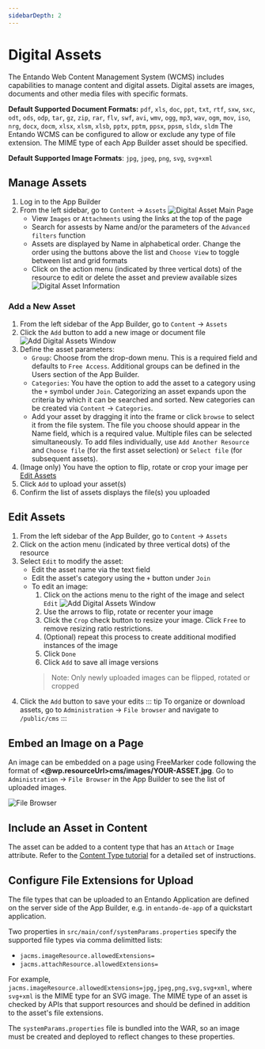 ```yaml
---
sidebarDepth: 2
---
```


# Digital Assets

The Entando Web Content Management System (WCMS) includes capabilities to manage content and digital assets. Digital assets are images, documents and other media files with specific formats.

**Default Supported Document Formats:** `pdf`, `xls`, `doc`, `ppt`, `txt`, `rtf`, `sxw`, `sxc`, `odt`, `ods`, `odp`, `tar`, `gz`, `zip`, `rar`, `flv`, `swf`, `avi`, `wmv`, `ogg`, `mp3`, `wav`, `ogm`, `mov`, `iso`, `nrg`, `docx`, `docm`, `xlsx`, `xlsm`, `xlsb`, `pptx`, `pptm`, `ppsx`, `ppsm`, `sldx`, `sldm`
The Entando WCMS can be configured to allow or exclude any type of file extension. The MIME type of each App Builder asset should be specified.

**Default Supported Image Formats**: `jpg`, `jpeg`, `png`, `svg`, `svg+xml`

## Manage Assets

1. Log in to the App Builder
2. From the left sidebar, go to `Content` → `Assets`
![Digital Asset Main Page](./img/assets-manage.png) 
   * View `Images` or `Attachments` using the links at the top of the page
   * Search for assests by Name and/or the parameters of the `Advanced filters` function
   * Assets are displayed by Name in alphabetical order. Change the order using the buttons above the list and `Choose View` to toggle between list and grid formats
   * Click on the action menu (indicated by three vertical dots) of the resource to edit or delete the asset and preview available sizes
![Digital Asset Information](./img/assets-info.png)

### Add a New Asset

1. From the left sidebar of the App Builder, go to `Content` → `Assets`
2. Click the `Add` button to add a new image or document file 
![Add Digital Assets Window](./img/assets-add.png)
3. Define the asset parameters:
   - `Group`: Choose from the drop-down menu. This is a required field and defaults to `Free Access`. Additional groups can be defined in the Users section of the App Builder.  
   - `Categories`: You have the option to add the asset to a category using the `+` symbol under `Join`. Categorizing an asset expands upon the criteria by which it can be searched and sorted. New categories can be created via `Content` → `Categories`.
   - Add your asset by dragging it into the frame or click `browse` to select it from the file system. The file you choose should appear in the Name field, which is a required value. Multiple files can be selected simultaneously. To add files individually, use `Add Another Resource` and `Choose file` (for the first asset selection) or `Select file` (for subsequent assets).
4. (Image only) You have the option to flip, rotate or crop your image per [Edit Assets](#edit-assets)
5. Click `Add` to upload your asset(s)
6. Confirm the list of assets displays the file(s) you uploaded

## Edit Assets 
1. From the left sidebar of the App Builder, go to `Content` → `Assets`
2. Click on the action menu (indicated by three vertical dots) of the resource
3. Select `Edit` to modify the asset:
   - Edit the asset name via the text field
   - Edit the asset's category using the `+` button under `Join`
   - To edit an image:
     1. Click on the actions menu to the right of the image and select `Edit`
     ![Add Digital Assets Window](./img/assets-edit-image.png)
     2. Use the arrows to flip, rotate or recenter your image
     3. Click the `Crop` check button to resize your image. Click `Free` to remove resizing ratio restrictions.
     4. (Optional) repeat this process to create additional modified instances of the image 
     5. Click `Done`
     6. Click `Add` to save all image versions
     > Note: Only newly uploaded images can be flipped, rotated or cropped
4. Click the `Add` button to save your edits
::: tip
To organize or download assets, go to `Administration` → `File browser` and navigate to `/public/cms`
:::

## Embed an Image on a Page
An image can be embedded on a page using FreeMarker code following the format of **<@wp.resourceUrl>cms/images/YOUR-ASSET.jpg**. Go to `Administration` → `File Browser` in the App Builder to see the list of uploaded images.

![File Browser](./img/assets-filebrowser.png)

## Include an Asset in Content
The asset can be added to a content type that has an `Attach` or `Image` attribute. Refer to the [Content Type tutorial](./content-types-tutorial.md) for a detailed set of instructions.

## Configure File Extensions for Upload

The file types that can be uploaded to an Entando Application are defined on the server side of the App Builder, e.g. in `entando-de-app` of a quickstart application.

Two properties in `src/main/conf/systemParams.properties` specify the supported file types via comma delimitted lists:

* `jacms.imageResource.allowedExtensions=`
* `jacms.attachResource.allowedExtensions=`

For example, `jacms.imageResource.allowedExtensions=jpg,jpeg,png,svg,svg+xml`, where `svg+xml` is the MIME type for an SVG image. The MIME type of an asset is checked by APIs that support resources and should be defined in addition to the asset's file extensions.

The `systemParams.properties` file is bundled into the WAR, so an image must be created and deployed to reflect changes to these properties.
